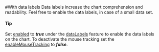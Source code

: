 #With data labels
Data labels increase the chart comprehension and readability. Feel free to enable the data labels, in case of a small data set.

#### Tip
Set [enabled](http://api.highcharts.com/highcharts/plotOptions.line.dataLabels.enabled) to ***true*** under the [dataLabels](http://api.highcharts.com/highcharts/plotOptions.line.dataLabels) feature to enable the data labels on the chart.
To deactivate the mouse tracking set the [enableMouseTracking](http://api.highcharts.com/highcharts/plotOptions.line.enableMouseTracking) to ***false***.